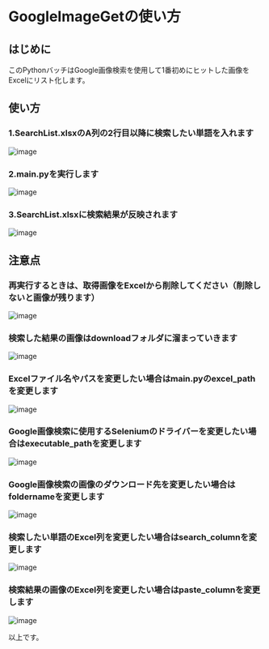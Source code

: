 # GoogleImageGetの使い方

## はじめに
このPythonバッチはGoogle画像検索を使用して1番初めにヒットした画像をExcelにリスト化します。

## 使い方
### 1.SearchList.xlsxのA列の2行目以降に検索したい単語を入れます
![image](https://user-images.githubusercontent.com/79146720/120647470-9b62cc00-c4b5-11eb-92d4-3b5846dbe265.png)

### 2.main.pyを実行します
![image](https://user-images.githubusercontent.com/79146720/120648140-43789500-c4b6-11eb-88c5-a5343c315050.png)

### 3.SearchList.xlsxに検索結果が反映されます
![image](https://user-images.githubusercontent.com/79146720/120648348-7d499b80-c4b6-11eb-9413-d721fdc35f05.png)

## 注意点
### 再実行するときは、取得画像をExcelから削除してください（削除しないと画像が残ります）
![image](https://user-images.githubusercontent.com/79146720/120651432-bc2d2080-c4b9-11eb-813f-0d4cc0806cb4.png)

### 検索した結果の画像はdownloadフォルダに溜まっていきます
![image](https://user-images.githubusercontent.com/79146720/120648568-beda4680-c4b6-11eb-9948-d66b7d7e9e31.png)

### Excelファイル名やパスを変更したい場合はmain.pyのexcel_pathを変更します
![image](https://user-images.githubusercontent.com/79146720/120648698-e7624080-c4b6-11eb-816f-024a671c7efa.png)

### Google画像検索に使用するSeleniumのドライバーを変更したい場合はexecutable_pathを変更します
![image](https://user-images.githubusercontent.com/79146720/120649631-f09fdd00-c4b7-11eb-847c-55c24a1b54af.png)

### Google画像検索の画像のダウンロード先を変更したい場合はfoldernameを変更します
![image](https://user-images.githubusercontent.com/79146720/120648901-1e385680-c4b7-11eb-8b3c-b28dc7920a4a.png)

### 検索したい単語のExcel列を変更したい場合はsearch_columnを変更します
![image](https://user-images.githubusercontent.com/79146720/120649155-6a839680-c4b7-11eb-94d1-63726d2ccfd8.png)

### 検索結果の画像のExcel列を変更したい場合はpaste_columnを変更します
![image](https://user-images.githubusercontent.com/79146720/120649422-b5051300-c4b7-11eb-8090-a2a8c9b1b373.png)

以上です。
